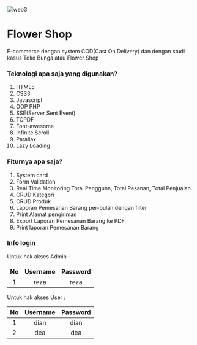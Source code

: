 ![web3](https://user-images.githubusercontent.com/47538721/72294639-8ac77100-3688-11ea-84ac-7fafe973be0d.png)
# Flower Shop
E-commerce dengan system COD(Cast On Delivery) dan dengan studi kasus Toko Bunga atau Flower Shop

### Teknologi apa saja yang digunakan?
1. HTML5
2. CSS3
3. Javascript
4. OOP PHP
5. SSE(Server Sent Event)
6. TCPDF
7. Font-awesome
8. Infinite Scroll
9. Parallax
10. Lazy Loading

### Fiturnya apa saja?
1. System card
5. Form Validation
6. Real Time Monitoring Total Pengguna, Total Pesanan, Total Penjualan
7. CRUD Kategori
8. CRUD Produk
9. Laporan Pemesanan Barang per-bulan dengan filter
10. Print Alamat pengiriman
11. Export Laporan Pemesanan Barang ke PDF
12. Print laporan Pemesanan Barang

### Info login
Untuk hak akses Admin :

**No**|**Username**|**Password**
:----:|:----:|:-----:
1|reza|reza

Untuk hak akses User :

**No**|**Username**|**Password**
:----:|:----:|:-----:
1|dian|dian
2|dea|dea
